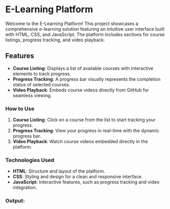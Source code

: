 # E-Learning Platform

Welcome to the E-Learning Platform! This project showcases a comprehensive e-learning solution featuring an intuitive user interface built with HTML, CSS, and JavaScript. The platform includes sections for course listings, progress tracking, and video playback.

## Features

- **Course Listing**: Displays a list of available courses with interactive elements to track progress.
- **Progress Tracking**: A progress bar visually represents the completion status of selected courses.
- **Video Playback**: Embeds course videos directly from GitHub for seamless viewing.

### How to Use

1. **Course Listing**: Click on a course from the list to start tracking your progress.
2. **Progress Tracking**: View your progress in real-time with the dynamic progress bar.
3. **Video Playback**: Watch course videos embedded directly in the platform.

### Technologies Used

- **HTML**: Structure and layout of the platform.
- **CSS**: Styling and design for a clean and responsive interface.
- **JavaScript**: Interactive features, such as progress tracking and video integration.

### Output:
<!-- Failed to upload "Output.mp4" -->
